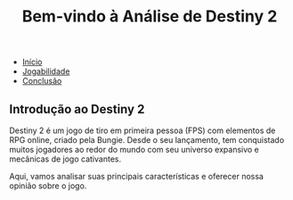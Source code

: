 <!DOCTYPE html>
<html lang="pt-br">
<head> 
    <meta charset="UTF-8">
    <meta name="viewport" content="width=device-width, initial-scale=1.0">
    <title>Destiny 2: Análise Completa</title>
</head>
<body>
    <header>
        <h1> Bem-vindo à Análise de Destiny 2 </h1>
    </header>

 <nav>
        <ul>
            <li><a href="index.html">Início</a></li>
            <li><a href="jogabilidade.html">Jogabilidade</a></li>
            <li><a href="conclusao.html">Conclusão</a></li>
        </ul>
    </nav>

 <section>
        <h2>Introdução ao Destiny 2</h2>
        <p>Destiny 2 é um jogo de tiro em primeira pessoa (FPS) com elementos de RPG online, criado pela Bungie. Desde o seu lançamento, tem conquistado muitos jogadores ao redor do mundo com seu universo expansivo e mecânicas de jogo cativantes.</p>
        <p>Aqui, vamos analisar suas principais características e oferecer nossa opinião sobre o jogo.</p>
    </section>
</body>
</html>
